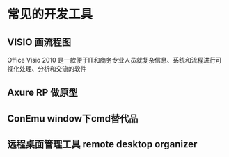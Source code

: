 
# 常见的开发工具

## VISIO 画流程图

Office Visio 2010 是一款便于IT和商务专业人员就复杂信息、系统和流程进行可视化处理、分析和交流的软件

## Axure RP  做原型

## ConEmu window下cmd替代品  

## 远程桌面管理工具 remote desktop organizer

